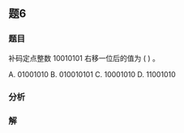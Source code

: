 ## 题6
### 题目
补码定点整数 10010101 右移一位后的值为 ( ) 。

A. 01001010 B. 010010101 C. 10001010 D. 11001010
### 分析

### 解